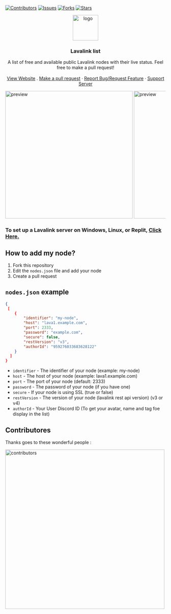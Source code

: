 
[![Contributors][contributors-shield]][contributors-url]
[![Issues][issues-shield]][issues-url]
[![Forks][forks-shield]][forks-url]
[![Stars][stars-shield]][stars-url]

<!-- jumbotron with links -->
<div align="center">
  <a href="https://lavainfo.netlify.app/">
    <img src="https://raw.githubusercontent.com/appujet/lavalink-list/main/assets/logo.png" alt="logo" width="80" height="80">
  </a>
  <h3 align="center">Lavalink list</h3>
  <p align="center">
    A list of free and available public Lavalink nodes with their live status. Feel free to make a pull request!
    <br />
    <br />
    <a href="https://lavainfo.moebot.pro/">View Website</a>
    .
    <a href="https://github.com/appujet/lavalink-list/pulls">Make a pull request</a>
    ·
    <a href="https://github.com/appujet/lavalink-list/issues">Report Bug/Request Feature</a>
    ·
    <a href="https://discord.gg/uRJD4XBPes">Support Server</a>
  </p>
</div>

<!-- website preview using i frames -->
<div style="overflow-x: auto; white-space: nowrap;">
  <img src="https://raw.githubusercontent.com/appujet/lavalink-list/main/assets/non-ssl.png" alt="preview" width="400">
  <img src="https://raw.githubusercontent.com/appujet/lavalink-list/main/assets/ssl.png" alt="preview" width="400">
  <img src="https://raw.githubusercontent.com/appujet/lavalink-list/main/assets/faq.png" alt="preview" width="400">
  <img src="https://raw.githubusercontent.com/appujet/lavalink-list/main/assets/home.png" alt="preview" width="400">
</div>

### To set up a Lavalink server on Windows, Linux, or Replit, [Click Here.](https://github.com/LucasB25/lavalink-server)

<!-- how to add my node -->
## How to add my node?

1. Fork this repository
2. Edit the `nodes.json` file and add your node
3. Create a pull request
<!-- nodes.json example -->
## `nodes.json` example

```json
{
 [
    {
        "identifier": "my-node",
        "host": "lava1.example.com",
        "port": 2333,
        "password": "example.com",
        "secure": false,
        "restVersion": "v3",
        "authorId": "959276033683628122"
    }
  ]
}
```

- `identifier` - The identifier of your node (example: my-node)
- `host` - The host of your node (example: lava1.example.com)
- `port` - The port of your node (default: 2333)
- `password` - The password of your node (if you have one)
- `secure` - If your node is using SSL (true or false)
- `restVersion` - The version of your node (lavalink rest api version) (v3 or v4)
- `authorId` - Your User Discord ID (To get your avatar, name and tag foe display in the list)

## Contributores

Thanks goes to these wonderful people :

<a href="https://github.com/appujet/lavalink-list/graphs/contributors">
  <img src="https://contrib.rocks/image?repo=appujet/lavalink-list" alt="contributors" width="500" />
</a>

<!-- links -->
[contributors-shield]: https://img.shields.io/github/contributors/appujet/lavalink-list.svg?style=for-the-badge
[issues-shield]: https://img.shields.io/github/issues/appujet/lavalink-list.svg?style=for-the-badge
[forks-shield]: https://img.shields.io/github/forks/appujet/lavalink-list.svg?style=for-the-badge
[stars-shield]: https://img.shields.io/github/stars/appujet/lavalink-list.svg?style=for-the-badge

[contributors-url]: https://github.com/appujet/lavalink-list/graphs/contributors
[issues-url]:  https://github.com/appujet/lavalink-list/issues
[forks-url]:  https://github.com/appujet/lavalink-list/network/members
[stars-url]:  https://github.com/appujet/lavalink-list/stargazers
